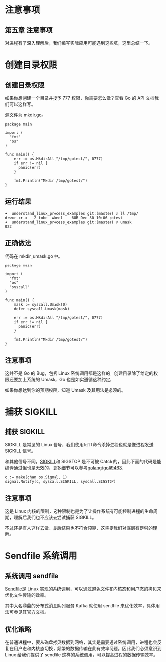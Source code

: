 # 注意事项

## 第五章 注意事项

对进程有了深入理解后，我们编写实际应用可能遇到这些坑，这里总结一下。

# 创建目录权限

## 创建目录权限

如果你想创建一个目录并授予 777 权限，你需要怎么做？查看 Go 的 API 文档我们可以这样写。

源文件为 mkdir.go。

```
package main

import (
  "fmt"
  "os"
)

func main() {
    err := os.MkdirAll("/tmp/gotest/", 0777)
    if err != nil {
      panic(err)
    }

    fmt.Println("Mkdir /tmp/gotest/")
} 
```

## 运行结果

```
➜  understand_linux_process_examples git:(master) ✗ ll /tmp/
drwxr-xr-x   2 tobe  wheel    68B Dec 30 10:06 gotest
➜  understand_linux_process_examples git:(master) ✗ umask
022 
```

## 正确做法

代码在 mkdir_umask.go 中。

```
package main

import (
  "fmt"
  "os"
  "syscall"
)

func main() {
    mask := syscall.Umask(0)
    defer syscall.Umask(mask)

    err := os.MkdirAll("/tmp/gotest/", 0777)
    if err != nil {
      panic(err)
    }

    fmt.Println("Mkdir /tmp/gotest/")
} 
```

## 注意事项

这并不是 Go 的 Bug，包括 Linux 系统调用都是这样的，创建目录除了给定的权限还要加上系统的 Umask，Go 也是如实遵循这种约定。

如果你想达到你的预期权限，知道 Umask 及其用法是必须的。

# 捕获 SIGKILL

## 捕获 SIGKILL

SIGKILL 是常见的 Linux 信号，我们使用`kill`命令杀掉进程也就是像进程发送 SIGKILL 信号。

和其他信号不同，[SIGKILL](https://en.wikipedia.org/wiki/Unix_signal#SIGKILL)和 SIGSTOP 是不可被 Catch 的，因此下面的代码是能编译通过但也是无效的，更多细节可以参考[golang/go#9463](https://github.com/golang/go/issues/9463).

```
c := make(chan os.Signal, 1)
signal.Notify(c, syscall.SIGKILL, syscall.SIGSTOP) 
```

## 注意事项

这是 Linux 内核的限制，这种限制也是为了让操作系统有可能控制进程的生命周期，理解后我们也不应该去尝试捕获 SIGKILL。

不过还是有人这样去做，最后结果也不符合预期，这需要我们对底层有足够的理解。

# Sendfile 系统调用

## 系统调用 sendfile

[Sendfile](http://man7.org/linux/man-pages/man2/sendfile.2.html)是 Linux 实现的系统调用，可以通过避免文件在内核态和用户态的拷贝来优化文件传输的效率。

其中大名鼎鼎的分布式消息队列服务 Kafka 就使用 sendfile 来优化效率，具体用法可参见其[官方文档](http://kafka.apache.org/documentation.html)。

## 优化策略

在普通进程中，要从磁盘拷贝数据到网络，其实是需要通过系统调用，进程也会反复在用户态和内核态切换，频繁的数据传输在此有效率问题。因此我们必须意识到 Linux 给我们提供了 sendfile 这样的系统调用，可以提高进程的数据传输效率。
